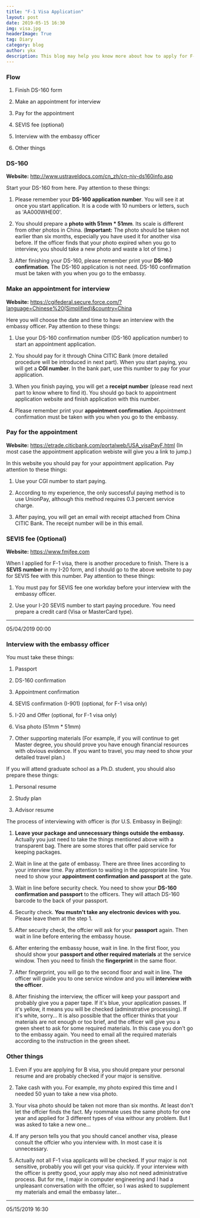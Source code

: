 ```yaml
---
title: "F-1 Visa Application"
layout: post
date: 2019-05-15 16:30
img: visa.jpg
headerImage: True
tag: Diary
category: blog
author: ykx
description: This blog may help you know more about how to apply for F-1 visa.
---
```


### Flow

1. Finish DS-160 form

2. Make an appointment for interview

3. Pay for the appointment

4. SEVIS fee (optional)

5. Interview with the embassy officer

6. Other things

### DS-160

**Website:** http://www.ustraveldocs.com/cn_zh/cn-niv-ds160info.asp

Start your DS-160 from here. Pay attention to these things:

1. Please remember your **DS-160 application number**. You will see it at once you start application. It is a code with 10 numbers or letters, such as 'AA000WHE00'.

2. You should prepare a **photo with 51mm * 51mm**. Its scale is different from other photos in China. (**Important:** The photo should be taken not earlier than six months, especially you have used it for another visa before. If the officer finds that your photo expired when you go to interview, you should take a new photo and waste a lot of time.)

3. After finishing your DS-160, please remember print your **DS-160 confirmation**. The DS-160 application is not need. DS-160 confirmation must be taken with you when you go to the embassy.

### Make an appointment for interview

**Website:** https://cgifederal.secure.force.com/?language=Chinese%20(Simplified)&country=China

Here you will choose the date and time to have an interview with the embassy officer. Pay attention to these things:

1. Use your DS-160 confirmation number (DS-160 application number) to start an appointment application.

2. You should pay for it through China CITIC Bank (more detailed procedure will be introduced in next part). When you start paying, you will get a **CGI number**. In the bank part, use this number to pay for your application.

3. When you finish paying, you will get a **receipt number** (please read next part to know where to find it). You should go back to appointment application website and finish application with this number.

4. Please remember print your **appointment confirmation**. Appointment confirmation must be taken with you when you go to the embassy.

### Pay for the appointment

**Website:** https://etrade.citicbank.com/portalweb/USA_visaPayF.html (In most case the appointment application webiste will give you a link to jump.)

In this website you should pay for your appointment application. Pay attention to these things:

1. Use your CGI number to start paying.

2. According to my experience, the only successful paying method is to use UnionPay, although this method requires 0.3 percent service charge.

3. After paying, you will get an email with receipt attached from China CITIC Bank. The receipt number will be in this email.

### SEVIS fee (Optional)

**Website:** https://www.fmjfee.com

When I applied for F-1 visa, there is another procedure to finish. There is a **SEVIS number** in my I-20 form, and I should go to the above website to pay for SEVIS fee with this number. Pay attention to these things:

1. You must pay for SEVIS fee one workday before your interview with the embassy officer.  

2. Use your I-20 SEVIS number to start paying procedure. You need prepare a credit card (Visa or MasterCard type).

---
05/04/2019 00:00


### Interview with the embassy officer

You must take these things:

1. Passport

2. DS-160 confirmation

3. Appointment confirmation

4. SEVIS confirmation (I-901) (optional, for F-1 visa only)

5. I-20 and Offer (optional, for F-1 visa only)

6. Visa photo (51mm * 51mm)

7. Other supporting materials (For example, if you will continue to get Master degree, you should prove you have enough financial resources with obvious evidence. If you want to travel, you may need to show your detailed travel plan.)

If you will attend graduate school as a Ph.D. student, you should also prepare these things:

1. Personal resume

2. Study plan

3. Advisor resume

The process of interviewing with officer is (for U.S. Embassy in Beijing):

1. **Leave your package and unnecessary things outside the embassy.** Actually you just need to take the things mentioned above with a transparent bag. There are some stores that offer paid service for keeping packages.

2. Wait in line at the gate of embassy. There are three lines according to your interview time. Pay attention to waiting in the appropriate line. You need to show your **appointment confirmation and passport** at the gate.

3. Wait in line before security check. You need to show your **DS-160 confirmation and passport** to the officers. They will attach DS-160 barcode to the back of your passport.

4. Security check. **You mustn't take any electronic devices with you.** Please leave them at the step 1.

5. After security check, the offcier will ask for your **passport** again. Then wait in line before entering the embassy house.

6. After entering the embassy house, wait in line. In the first floor, you should show your **passport and other required materials** at the service window. Then you need to finish the **fingerprint** in the same floor.

7. After fingerprint, you will go to the second floor and wait in line. The officer will guide you to one service window and you will **interview with the officer**.

8. After finishing the interview, the officer will keep your passport and probably give you a paper tape. If it's blue, your application passes. If it's yellow, it means you will be checked (adminstrative processing). If it's white, sorry... It is also possible that the officer thinks that your materials are not enough or too brief, and the officer will give you a green sheet to ask for some required materials. In this case you don't go to the embassy again. You need to email all the required materials according to the instruction in the green sheet.

### Other things

1. Even if you are applying for B visa, you should prepare your personal resume and are probably checked if your major is sensitive.

2. Take cash with you. For example, my photo expired this time and I needed 50 yuan to take a new visa photo.

3. Your visa photo should be taken not more than six months. At least don't let the offcier finds the fact. My roommate uses the same photo for one year and applied for 3 different types of visa withour any problem. But I was asked to take a new one...

4. If any person tells you that you should cancel another visa, please consult the offcier who you interview with. In most case it is unnecessary.

5. Actually not all F-1 visa applicants will be checked. If your major is not sensitive, probably you will get your visa quickly. If your interview with the officer is pretty good, your apply may also not need administrative process. But for me, I major in computer engineering and I had a unpleasant conversation with the offcier, so I was asked to supplement my materials and email the embassy later...

---
05/15/2019 16:30

